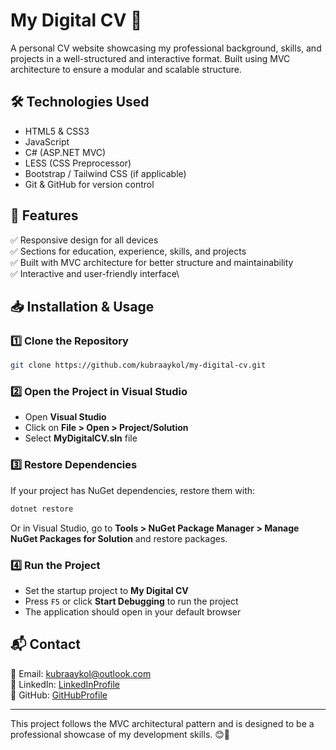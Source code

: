# My Digital CV 🚀

A personal CV website showcasing my professional background, skills, and projects in a well-structured and interactive format. Built using MVC architecture to ensure a modular and scalable structure.

## 🛠️ Technologies Used

- HTML5 & CSS3
- JavaScript
- C# (ASP.NET MVC)
- LESS (CSS Preprocessor)
- Bootstrap / Tailwind CSS (if applicable)
- Git & GitHub for version control

## 📌 Features

✅ Responsive design for all devices\
✅ Sections for education, experience, skills, and projects\
✅ Built with MVC architecture for better structure and maintainability\
✅ Interactive and user-friendly interface\

## 📥 Installation & Usage

### **1️⃣ Clone the Repository**
```bash
git clone https://github.com/kubraaykol/my-digital-cv.git
```

### **2️⃣ Open the Project in Visual Studio**
- Open **Visual Studio**
- Click on **File > Open > Project/Solution**
- Select **MyDigitalCV.sln** file

### **3️⃣ Restore Dependencies**
If your project has NuGet dependencies, restore them with:
```bash
dotnet restore
```
Or in Visual Studio, go to **Tools > NuGet Package Manager > Manage NuGet Packages for Solution** and restore packages.

### **4️⃣ Run the Project**
- Set the startup project to **My Digital CV**
- Press `F5` or click **Start Debugging** to run the project
- The application should open in your default browser

## 📬 Contact
📧 Email: kubraaykol@outlook.com  
🔗 LinkedIn: [LinkedInProfile](https://linkedin.com/in/kubraaykol)  
🐙 GitHub: [GitHubProfile](https://github.com/kubraaykol)  

---
This project follows the MVC architectural pattern and is designed to be a professional showcase of my development skills. 😊🚀


